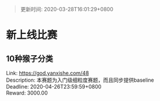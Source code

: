 > 更新时间: 2020-03-28T16:01:29+0800 

# 新上线比赛


## 10种猴子分类
Link: https://god.yanxishe.com/48  
Description: 本赛题为入门级细粒度赛题，而且同步提供baseline  
Deadline: 2020-04-26T23:59:59+0800  
Reward: 3000.00  

